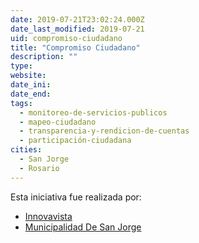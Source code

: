 ```yaml
---
date: 2019-07-21T23:02:24.000Z
date_last_modified: 2019-07-21
uid: compromiso-ciudadano
title: "Compromiso Ciudadano"
description: ""
type: 
website: 
date_ini: 
date_end: 
tags:
  - monitoreo-de-servicios-publicos
  - mapeo-ciudadano
  - transparencia-y-rendicion-de-cuentas
  - participación-ciudadana
cities: 
  - San Jorge
  - Rosario
---
```


Esta iniciativa fue realizada por:

- [Innovavista](/i/innovavista.html)
- [Municipalidad De San Jorge](/i/municipalidad-de-san-jorge.html)
